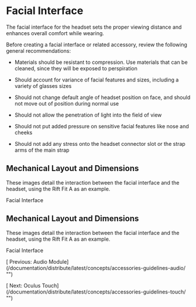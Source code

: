 
  
  
  
  
  
  
# Facial Interface
  
   
The facial interface for the headset sets the proper viewing distance and enhances overall comfort while wearing.
   
   
Before creating a facial interface or related accessory, review the following general recommendations: 
   
   
- Materials should be resistant to compression. Use materials that can be cleaned, since they will be exposed to perspiration
   
- Should account for variance of facial features and sizes, including a variety of glasses sizes
   
- Should not change default angle of headset position on face, and should not move out of position during normal use
   
- Should not allow the penetration of light into the field of view
   
- Should not put added pressure on sensitive facial features like nose and cheeks
   
- Should not add any stress onto the headset connector slot or the strap arms of the main strap
   
   
   
   
## Mechanical Layout and Dimensions
   
These images detail the interaction between the facial interface and the headset, using the Rift Fit A as an example. 
   
   
   
     
   
   
   Facial Interface
   
   
   
   
## Mechanical Layout and Dimensions
   
These images detail the interaction between the facial interface and the headset, using the Rift Fit A as an example. 
   
   
   
     
   
   
   Facial Interface
   
   
  
  
  
  
  
   
[
   Previous: Audio Module]
(/documentation/distribute/latest/concepts/accessories-guidelines-audio/ "")
  
  
  
   
[
   Next: Oculus Touch]
(/documentation/distribute/latest/concepts/accessories-guidelines-touch/ "")
  
  
  
  
  
  
